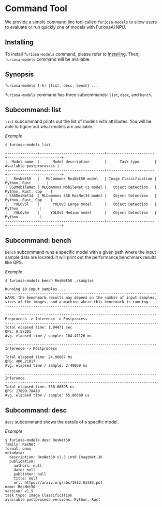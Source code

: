 # Command Tool
We provide a simple command line tool called `furiosa-models` to allow users to 
evaluate or run quickly one of models with FuriosaAI NPU. 

## Installing
To install `furiosa-models` command, please refer to [Installing](getting_started.md#installing). 
Then, `furiosa-models` command will be available.

## Synopsis
```
furiosa-models [-h] {list, desc, bench} ...
```

`furiosa-models` command has three subcommands: `list`, `desc`, and `bench`.

## Subcommand: list

`list` subcommand prints out the list of models with attributes. 
You will be able to figure out what models are available. 

*Example*
```
$ furiosa-models list

+--------------+------------------------------+----------------------+-------------------------+
|  Model name  |      Model description       |      Task type       | Available postprocesses |
+--------------+------------------------------+----------------------+-------------------------+
|   ResNet50   |   MLCommons ResNet50 model   | Image Classification |      Python, Rust       |
| SSDMobileNet | MLCommons MobileNet v1 model |   Object Detection   |    Python, Rust, Cpp    |
| SSDResNet34  | MLCommons SSD ResNet34 model |   Object Detection   |    Python, Rust, Cpp    |
|   YOLOv5l    |      YOLOv5 Large model      |   Object Detection   |         Python          |
|   YOLOv5m    |     YOLOv5 Medium model      |   Object Detection   |         Python          |
+--------------+------------------------------+----------------------+-------------------------+
```

## Subcommand: bench

`bench` subcommand runs a specific model with a given path where the input sample data are located.
It will print out the performance benchmark results like QPS.

*Example*
```
$ furiosa-models bench ResNet50 ./samples

Running 10 input samples ...
----------------------------------------------------------------------
WARN: the benchmark results may depend on the number of input samples,
sizes of the images, and a machine where this benchmark is running.
----------------------------------------------------------------------

----------------------------------------------------------------------
Preprocess -> Inference -> Postprocess
----------------------------------------------------------------------
Total elapsed time: 1.04471 sec
QPS: 9.57201
Avg. elapsed time / sample: 104.47126 ms

----------------------------------------------------------------------
Inference -> Postprocess
----------------------------------------------------------------------
Total elapsed time: 24.98687 ms
QPS: 400.21017
Avg. elapsed time / sample: 2.49869 ms

----------------------------------------------------------------------
Inference
----------------------------------------------------------------------
Total elapsed time: 558.66595 us
QPS: 17899.78418
Avg. elapsed time / sample: 55.86660 us
```

## Subcommand: desc

`desc` subcommand shows the details of a specific model.

*Example*
```
$ furiosa-models desc ResNet50 
family: ResNet
format: onnx
metadata:
  description: ResNet50 v1.5 int8 ImageNet-1K
  publication:
    authors: null
    date: null
    publisher: null
    title: null
    url: https://arxiv.org/abs/1512.03385.pdf
name: ResNet50
version: v1.5
task type: Image Classification
available postprocess versions: Python, Rust
```